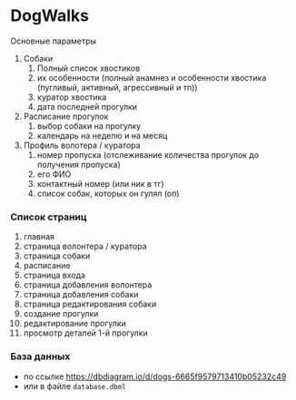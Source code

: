 # DogWalks

Основные параметры

1. Собаки
    1. Полный список хвостиков
    2. их особенности (полный анамнез и особенности хвостика (пугливый, активный, агрессивный и тп))
    3. куратор хвостика 
    4. дата последней прогулки
2. Расписание прогулок
    1. выбор собаки на прогулку
    2. календарь на неделю и на месяц
3. Профиль волотера / куратора
    1. номер пропуска (отслеживание количества прогулок до получения пропуска)
    2. его ФИО
    3. контактный номер (или ник в тг)
    4. список собак, которых он гулял (оп)

### Список страниц
1. главная
2. страница волонтера / куратора
3. страница собаки
4. расписание
5. страница входа
6. страница добавления волонтера
7. страница добавления собаки
8. страница редактирования собаки
9. создание прогулки
10. редактирование прогулки
11. просмотр деталей 1-й прогулки


### База данных
* по ссылке https://dbdiagram.io/d/dogs-6665f9579713410b05232c49 
* или в файле `database.dbml`